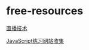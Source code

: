 # free-resources

[直播技术](https://github.com/tiantianlan/LiveExplanation)

[JavaScript练习网站收集](study/js-study.md)
